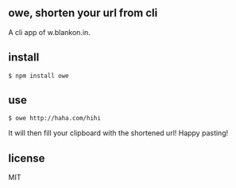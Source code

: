 ## owe, shorten your url from cli

A cli app of w.blankon.in.

## install

```
$ npm install owe
```

## use

```
$ owe http://haha.com/hihi
```

It will then fill your clipboard with the shortened url! Happy pasting!

## license 
MIT
